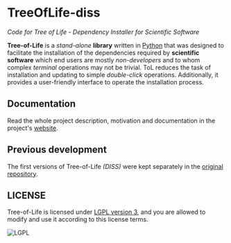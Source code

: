# TreeOfLife-diss
_Code for Tree of Life - Dependency Installer for Scientific Software_

**Tree-of-Life** is a _stand-alone_ **library** written in [Python](www.python.org) that was designed to facilitate the installation of the dependencies required by **scientific software** which end users are mostly *non-developers* and to whom complex *terminal* operations may not be trivial. ToL reduces the task of installation and updating to simple *double-click* operations. Additionally, it provides a user-friendly interface to operate the installation process.

## Documentation

Read the whole project description, motivation and documentation in the project's [website](https://treeoflife-diss.github.io/).

## Previous development

The first versions of Tree-of-Life *(DISS)* were kept separately in the [original repository](https://github.com/joaomcteixeira/Tree-of-Life).

## LICENSE

Tree-of-Life is licensed under [LGPL version 3](https://github.com/joaomcteixeira/Tree-of-Life/blob/master/LICENSE), and you are allowed to modify and use it according to this license terms.

![LGPL](https://www.gnu.org/graphics/lgplv3-with-text-154x68.png)

